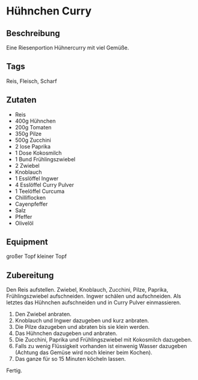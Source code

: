 # Hühnchen Curry

## Beschreibung

Eine Riesenportion Hühnercurry mit viel Gemüße.

## Tags

Reis, Fleisch, Scharf

## Zutaten

- Reis
- 400g Hühnchen
- 200g Tomaten
- 350g Pilze
- 500g Zucchini
- 2 lose Paprika
- 1 Dose Kokosmilch
- 1 Bund Frühlingszwiebel
- 2 Zwiebel
- Knoblauch
- 1 Esslöffel Ingwer
- 4 Esslöffel Curry Pulver
- 1 Teelöffel Curcuma
- Chilliflocken
- Cayenpfeffer
- Salz
- Pfeffer
- Olivelöl

## Equipment

großer Topf
kleiner Topf

## Zubereitung

Den Reis aufstellen.
Zwiebel, Knoblauch, Zucchini, Pilze, Paprika, Frühlingszwiebel aufschneiden.
Ingwer schälen und aufschneiden.
Als letztes das Hühnchen aufschneiden und in Curry Pulver einmassieren.

1. Den Zwiebel anbraten.
2. Knoblauch und Ingwer dazugeben und kurz anbraten.
3. Die Pilze dazugeben und abraten bis sie klein werden.
4. Das Hühnchen dazugeben und anbraten.
5. Die Zucchini, Paprika und Frühlingszwiebel mit Kokosmilch dazugeben.
6. Falls zu wenig Flüssigkeit vorhanden ist einwenig Wasser dazugeben
(Achtung das Gemüse wird noch kleiner beim Kochen).
7. Das ganze für so 15 Minuten köcheln lassen.

Fertig.